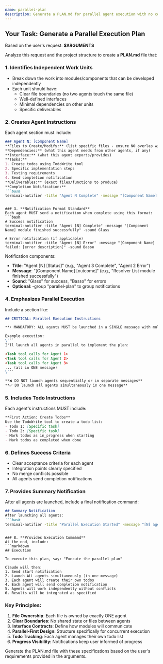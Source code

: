 ```yaml
---
name: parallel-plan
description: Generate a PLAN.md for parallel agent execution with no conflicts
---
```


## Your Task: Generate a Parallel Execution Plan

Based on the user's request: **$ARGUMENTS**

Analyze this request and the project structure to create a **PLAN.md** file that:

### 1. **Identifies Independent Work Units**
- Break down the work into modules/components that can be developed independently
- Each unit should have:
  - Clear file boundaries (no two agents touch the same file)
  - Well-defined interfaces
  - Minimal dependencies on other units
  - Specific deliverables

### 2. **Creates Agent Instructions**
Each agent section must include:
```markdown
### Agent N: [Component Name]
**Files to Create/Modify:** (list specific files - ensure NO overlap with other agents)
**Dependencies:** (what this agent needs from other agents, if any)
**Interface:** (what this agent exports/provides)
**Tasks:**
1. Create todos using TodoWrite tool
2. Specific implementation steps
3. Testing requirements
4. Send completion notification
**Deliverables:** (exact files/functions to produce)
**Completion Notification:**
```bash
terminal-notifier -title "Agent N Complete" -message "[Component Name] module finished" -sound Glass
```
```

### 3. **Notification Format Standard**
Each agent MUST send a notification when complete using this format:
```bash
# Success notification
terminal-notifier -title "Agent [N] Complete" -message "[Component Name] module finished successfully" -sound Glass

# Error notification (if applicable)
terminal-notifier -title "Agent [N] Error" -message "[Component Name] failed: [error description]" -sound Basso
```

Notification components:
- **Title**: "Agent [N] [Status]" (e.g., "Agent 3 Complete", "Agent 2 Error")
- **Message**: "[Component Name] [outcome]" (e.g., "Resolver List module finished successfully")
- **Sound**: "Glass" for success, "Basso" for errors
- **Optional**: -group "parallel-plan" to group notifications

### 4. **Emphasizes Parallel Execution**
Include a section like:
```markdown
## CRITICAL: Parallel Execution Instructions

**⚡ MANDATORY: ALL agents MUST be launched in a SINGLE message with multiple Task tool calls**

Example execution:
\```
I'll launch all agents in parallel to implement the plan:

<Task tool calls for Agent 1>
<Task tool calls for Agent 2>
<Task tool calls for Agent 3>
... (all in ONE message)
\```

**❌ DO NOT launch agents sequentially or in separate messages**
**✅ DO launch all agents simultaneously in one message**
```

### 5. **Includes Todo Instructions**
Each agent's instructions MUST include:
```markdown
**First Action: Create Todos**
Use the TodoWrite tool to create a todo list:
- Todo 1: [Specific task]
- Todo 2: [Specific task]
- Mark todos as in_progress when starting
- Mark todos as completed when done
```

### 6. **Defines Success Criteria**
- Clear acceptance criteria for each agent
- Integration points clearly specified
- No merge conflicts possible
- All agents send completion notifications

### 7. **Provides Summary Notification**
After all agents are launched, include a final notification command:
```markdown
## Summary Notification
After launching all agents:
```bash
terminal-notifier -title "Parallel Execution Started" -message "[N] agents working on [project name]" -sound Pop -group "parallel-plan"
```
```

### 8. **Provides Execution Command**
At the end, include:
```markdown
## Execution

To execute this plan, say: "Execute the parallel plan"

Claude will then:
1. Send start notification
2. Launch ALL agents simultaneously (in one message)
3. Each agent will create their own todos
4. Each agent will send completion notification
5. Agents will work independently without conflicts
6. Results will be integrated as specified
```

### Key Principles:
1. **File Ownership**: Each file is owned by exactly ONE agent
2. **Clear Boundaries**: No shared state or files between agents
3. **Interface Contracts**: Define how modules will communicate
4. **Parallel-First Design**: Structure specifically for concurrent execution
5. **Todo Tracking**: Each agent manages their own todo list
6. **Progress Visibility**: Notifications keep user informed of progress

Generate the PLAN.md file with these specifications based on the user's requirements provided in the arguments.